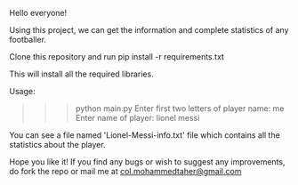 Hello everyone!

Using this project, we can get the information and complete statistics of any footballer.

Clone this repository and run 
pip install -r requirements.txt

This will install all the required libraries.

Usage:

>>>python main.py
Enter first two letters of player name: me
Enter name of player: lionel messi


You can see a file named 'Lionel-Messi-info.txt' file which contains all the statistics about the player.

Hope you like it!
If you find any bugs or wish to suggest any improvements, do fork the repo or mail me at col.mohammedtaher@gmail.com
